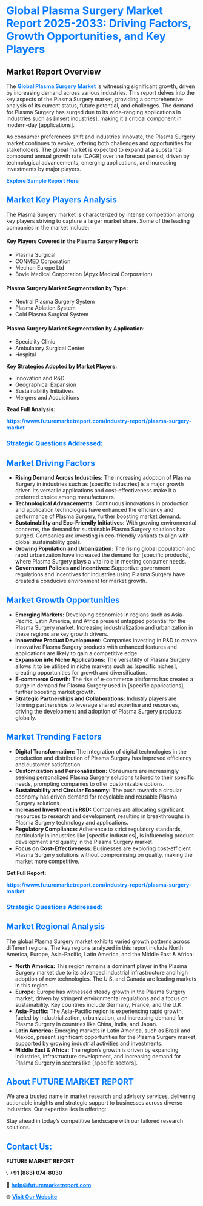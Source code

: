 <h1 style="color: #007BFF;">Global Plasma Surgery Market Report 2025-2033: Driving Factors, Growth Opportunities, and Key Players</h1>

<section id="overview">
<h2>Market Report Overview</h2>
<p>The <a href="https://www.futuremarketreport.com/industry-report/plasma-surgery-market" style="color: #007BFF; text-decoration: none;"><strong>Global Plasma Surgery Market</strong></a> is witnessing significant growth, driven by increasing demand across various industries. This report delves into the key aspects of the Plasma Surgery market, providing a comprehensive analysis of its current status, future potential, and challenges. The demand for Plasma Surgery has surged due to its wide-ranging applications in industries such as [insert industries], making it a critical component in modern-day [applications].</p>
<p>As consumer preferences shift and industries innovate, the Plasma Surgery market continues to evolve, offering both challenges and opportunities for stakeholders. The global market is expected to expand at a substantial compound annual growth rate (CAGR) over the forecast period, driven by technological advancements, emerging applications, and increasing investments by major players.</p>
</section>

<section id="overview">
<p><a href="https://www.futuremarketreport.com/request-sample/reportId=77818" style="color: #007BFF; text-decoration: none;"><strong>Explore Sample Report Here</strong></a></p>
</section>

<section id="key-players">
<h2 style="color: #007BFF;">Market Key Players Analysis</h2>
<p>The Plasma Surgery market is characterized by intense competition among key players striving to capture a larger market share. Some of the leading companies in the market include:</p>
<h4>Key Players Covered in the Plasma Surgery Report:</h4>
<ul><li>Plasma Surgical</li><li>CONMED Corporation</li><li>Mechan Europe Ltd</li><li>Bovie Medical Corporation (Apyx Medical Corporation)</li></ul>
<h4>Plasma Surgery Market Segmentation by Type:</h4>
<ul><li>Neutral Plasma Surgery System</li><li>Plasma Ablation System</li><li>Cold Plasma Surgical System</li></ul>

<h4>Plasma Surgery Market Segmentation by Application:</h4>
<ul><li>Speciality Clinic</li><li>Ambulatory Surgical Center</li><li>Hospital</li></ul>
<p><strong>Key Strategies Adopted by Market Players:</strong></p>
<ul>
<li>Innovation and R&D</li>
<li>Geographical Expansion</li>
<li>Sustainability Initiatives</li>
<li>Mergers and Acquisitions</li>
</ul>
</section>

<section>
<p><strong>Read Full Analysis: </strong></p><a href="https://www.futuremarketreport.com/industry-report/plasma-surgery-market" style="color: #007BFF; text-decoration: none;"><strong>https://www.futuremarketreport.com/industry-report/plasma-surgery-market</strong></a>
<h3 style="color: #007BFF;">Strategic Questions Addressed:</h3>
</section>

<section id="driving-factors">
<h2 style="color: #007BFF;">Market Driving Factors</h2>
<ul>
<li><strong>Rising Demand Across Industries:</strong> The increasing adoption of Plasma Surgery in industries such as [specific industries] is a major growth driver. Its versatile applications and cost-effectiveness make it a preferred choice among manufacturers.</li>
<li><strong>Technological Advancements:</strong> Continuous innovations in production and application technologies have enhanced the efficiency and performance of Plasma Surgery, further boosting market demand.</li>
<li><strong>Sustainability and Eco-Friendly Initiatives:</strong> With growing environmental concerns, the demand for sustainable Plasma Surgery solutions has surged. Companies are investing in eco-friendly variants to align with global sustainability goals.</li>
<li><strong>Growing Population and Urbanization:</strong> The rising global population and rapid urbanization have increased the demand for [specific products], where Plasma Surgery plays a vital role in meeting consumer needs.</li>
<li><strong>Government Policies and Incentives:</strong> Supportive government regulations and incentives for industries using Plasma Surgery have created a conducive environment for market growth.</li>
</ul>
</section>

<section id="growth-opportunities">
<h2 style="color: #007BFF;">Market Growth Opportunities</h2>
<ul>
<li><strong>Emerging Markets:</strong> Developing economies in regions such as Asia-Pacific, Latin America, and Africa present untapped potential for the Plasma Surgery market. Increasing industrialization and urbanization in these regions are key growth drivers.</li>
<li><strong>Innovative Product Development:</strong> Companies investing in R&D to create innovative Plasma Surgery products with enhanced features and applications are likely to gain a competitive edge.</li>
<li><strong>Expansion into Niche Applications:</strong> The versatility of Plasma Surgery allows it to be utilized in niche markets such as [specific niches], creating opportunities for growth and diversification.</li>
<li><strong>E-commerce Growth:</strong> The rise of e-commerce platforms has created a surge in demand for Plasma Surgery used in [specific applications], further boosting market growth.</li>
<li><strong>Strategic Partnerships and Collaborations:</strong> Industry players are forming partnerships to leverage shared expertise and resources, driving the development and adoption of Plasma Surgery products globally.</li>
</ul>
</section>

<section id="trending-factors">
<h2 style="color: #007BFF;">Market Trending Factors</h2>
<ul>
<li><strong>Digital Transformation:</strong> The integration of digital technologies in the production and distribution of Plasma Surgery has improved efficiency and customer satisfaction.</li>
<li><strong>Customization and Personalization:</strong> Consumers are increasingly seeking personalized Plasma Surgery solutions tailored to their specific needs, prompting companies to offer customizable options.</li>
<li><strong>Sustainability and Circular Economy:</strong> The push towards a circular economy has driven demand for recyclable and reusable Plasma Surgery solutions.</li>
<li><strong>Increased Investment in R&D:</strong> Companies are allocating significant resources to research and development, resulting in breakthroughs in Plasma Surgery technology and applications.</li>
<li><strong>Regulatory Compliance:</strong> Adherence to strict regulatory standards, particularly in industries like [specific industries], is influencing product development and quality in the Plasma Surgery market.</li>
<li><strong>Focus on Cost-Effectiveness:</strong> Businesses are exploring cost-efficient Plasma Surgery solutions without compromising on quality, making the market more competitive.</li>
</ul>
</section>

<section>
<p><strong>Get Full Report: </strong></p><a href="https://www.futuremarketreport.com/industry-report/plasma-surgery-market" style="color: #007BFF; text-decoration: none;"><strong>https://www.futuremarketreport.com/industry-report/plasma-surgery-market</strong></a>
<h3 style="color: #007BFF;">Strategic Questions Addressed:</h3>
</section>


<section id="regional-analysis">
<h2 style="color: #007BFF;">Market Regional Analysis</h2>
<p>The global Plasma Surgery market exhibits varied growth patterns across different regions. The key regions analyzed in this report include North America, Europe, Asia-Pacific, Latin America, and the Middle East & Africa:</p>
<ul>
<li><strong>North America:</strong> This region remains a dominant player in the Plasma Surgery market due to its advanced industrial infrastructure and high adoption of new technologies. The U.S. and Canada are leading markets in this region.</li>
<li><strong>Europe:</strong> Europe has witnessed steady growth in the Plasma Surgery market, driven by stringent environmental regulations and a focus on sustainability. Key countries include Germany, France, and the U.K.</li>
<li><strong>Asia-Pacific:</strong> The Asia-Pacific region is experiencing rapid growth, fueled by industrialization, urbanization, and increasing demand for Plasma Surgery in countries like China, India, and Japan.</li>
<li><strong>Latin America:</strong> Emerging markets in Latin America, such as Brazil and Mexico, present significant opportunities for the Plasma Surgery market, supported by growing industrial activities and investments.</li>
<li><strong>Middle East & Africa:</strong> The region’s growth is driven by expanding industries, infrastructure development, and increasing demand for Plasma Surgery in sectors like [specific sectors].</li>
</ul>
</section>

<footer>
<h2 style="color: #007BFF;">About FUTURE MARKET REPORT</h2>
<p>We are a trusted name in market research and advisory services, delivering actionable insights and strategic support to businesses across diverse industries. Our expertise lies in offering:</p>

<p>Stay ahead in today’s competitive landscape with our tailored research solutions.</p>

<h2 style="color: #007BFF;">Contact Us:</h2>
<p><strong>FUTURE MARKET REPORT</strong></p>
<p>📞 <strong>+91 (883) 074-8030</strong></p>
<p>📧 <strong><a href="mailto:help@futuremarketreport.com" style="color: #007BFF;">help@futuremarketreport.com</a></strong></p>
<p>🌐 <strong><a href="https://www.futuremarketreport.com/" style="color: #007BFF;">Visit Our Website</a></strong></p>
</footer>